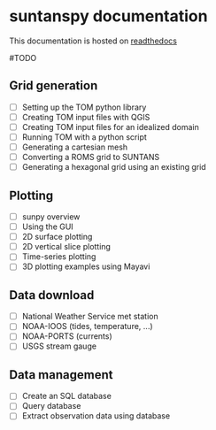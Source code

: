 # suntanspy documentation

This documentation is hosted on [readthedocs](www.readthedocs.org)

#TODO

## Grid generation

 - [ ] Setting up the TOM python library
 - [ ] Creating TOM input files with QGIS
 - [ ] Creating TOM input files for an idealized domain
 - [ ] Running TOM with a python script
 - [ ] Generating a cartesian mesh
 - [ ] Converting a ROMS grid to SUNTANS
 - [ ] Generating a hexagonal grid using an existing grid

## Plotting

 - [ ] sunpy overview
 - [ ] Using the GUI
 - [ ] 2D surface plotting
 - [ ] 2D vertical slice plotting
 - [ ] Time-series plotting
 - [ ] 3D plotting examples using Mayavi 

## Data download

 - [ ] National Weather Service met station
 - [ ] NOAA-IOOS (tides, temperature, ...)
 - [ ] NOAA-PORTS (currents)
 - [ ] USGS stream gauge

## Data management

 - [ ] Create an SQL database
 - [ ] Query database
 - [ ] Extract observation data using database
